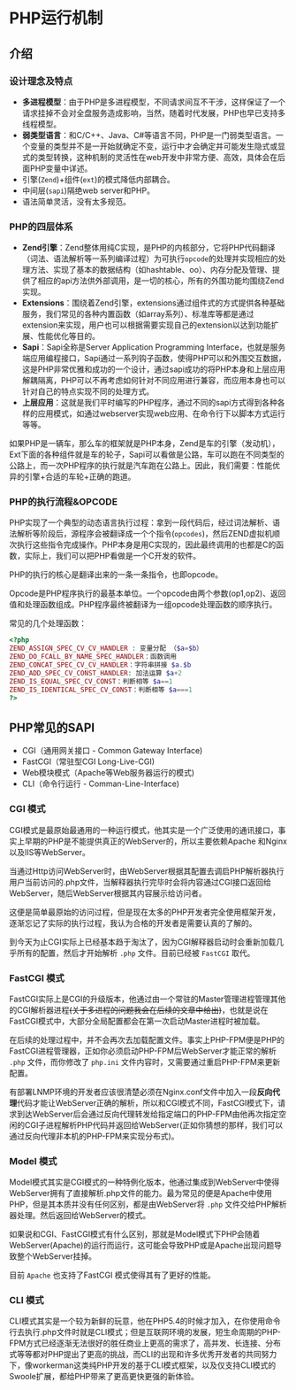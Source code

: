 # PHP运行机制

## 介绍

### 设计理念及特点

- **多进程模型**：由于PHP是多进程模型，不同请求间互不干涉，这样保证了一个请求挂掉不会对全盘服务造成影响，当然，随着时代发展，PHP也早已支持多线程模型。
- **弱类型语言**：和C/C++、Java、C#等语言不同，PHP是一门弱类型语言。一个变量的类型并不是一开始就确定不变，运行中才会确定并可能发生隐式或显式的类型转换，这种机制的灵活性在web开发中非常方便、高效，具体会在后面PHP变量中详述。
- 引擎(`Zend`)+组件(`ext`)的模式降低内部耦合。
- 中间层(`sapi`)隔绝web server和PHP。
- 语法简单灵活，没有太多规范。

### PHP的四层体系

- **Zend引擎**：Zend整体用纯C实现，是PHP的内核部分，它将PHP代码翻译（词法、语法解析等一系列编译过程）为可执行`opcode`的处理并实现相应的处理方法、实现了基本的数据结构（如hashtable、oo）、内存分配及管理、提供了相应的api方法供外部调用，是一切的核心，所有的外围功能均围绕Zend实现。
- **Extensions**：围绕着Zend引擎，extensions通过组件式的方式提供各种基础服务，我们常见的各种内置函数（如array系列）、标准库等都是通过extension来实现，用户也可以根据需要实现自己的extension以达到功能扩展、性能优化等目的。
- **Sapi**：Sapi全称是Server Application Programming Interface，也就是服务端应用编程接口，Sapi通过一系列钩子函数，使得PHP可以和外围交互数据，这是PHP非常优雅和成功的一个设计，通过sapi成功的将PHP本身和上层应用解耦隔离，PHP可以不再考虑如何针对不同应用进行兼容，而应用本身也可以针对自己的特点实现不同的处理方式。
- **上层应用**：这就是我们平时编写的PHP程序，通过不同的sapi方式得到各种各样的应用模式，如通过webserver实现web应用、在命令行下以脚本方式运行等等。

如果PHP是一辆车，那么车的框架就是PHP本身，Zend是车的引擎（发动机），Ext下面的各种组件就是车的轮子，Sapi可以看做是公路，车可以跑在不同类型的公路上，而一次PHP程序的执行就是汽车跑在公路上。因此，我们需要：性能优异的引擎+合适的车轮+正确的跑道。

### PHP的执行流程&OPCODE

PHP实现了一个典型的动态语言执行过程：拿到一段代码后，经过词法解析、语法解析等阶段后，源程序会被翻译成一个个指令(`opcodes`)，然后ZEND虚拟机顺次执行这些指令完成操作。PHP本身是用C实现的，因此最终调用的也都是C的函数，实际上，我们可以把PHP看做是一个C开发的软件。

PHP的执行的核心是翻译出来的一条一条指令，也即opcode。

Opcode是PHP程序执行的最基本单位。一个opcode由两个参数(op1,op2)、返回值和处理函数组成。PHP程序最终被翻译为一组opcode处理函数的顺序执行。

常见的几个处理函数：

```php
<?php
ZEND_ASSIGN_SPEC_CV_CV_HANDLER : 变量分配 （$a=$b）
ZEND_DO_FCALL_BY_NAME_SPEC_HANDLER：函数调用
ZEND_CONCAT_SPEC_CV_CV_HANDLER：字符串拼接 $a.$b
ZEND_ADD_SPEC_CV_CONST_HANDLER: 加法运算 $a+2
ZEND_IS_EQUAL_SPEC_CV_CONST：判断相等 $a==1
ZEND_IS_IDENTICAL_SPEC_CV_CONST：判断相等 $a===1
?>
```

## PHP常见的SAPI

- CGI（通用网关接口 - Common Gateway Interface)
- FastCGI（常驻型CGI Long-Live-CGI)
- Web模块模式（Apache等Web服务器运行的模式)
- CLI（命令行运行 - Comman-Line-Interface)

### CGI 模式

CGI模式是最原始最通用的一种运行模式，他其实是一个广泛使用的通讯接口，事实上早期的PHP是不能提供真正的WebServer的，所以主要依赖Apache 和Nginx 以及IIS等WebServer。

当通过Http访问WebServer时，由WebServer根据其配置去调启PHP解析器执行用户当前访问的.php文件，当解释器执行完毕时会将内容通过CGI接口返回给WebServer，随后WebServer根据其内容展示给访问者。

这便是简单最原始的访问过程，但是现在太多的PHP开发者完全使用框架开发，逐渐忘记了实际的执行过程，我认为合格的开发者是需要认真的了解的。

到今天为止CGI实际上已经基本趋于淘汰了，因为CGI解释器启动时会重新加载几乎所有的配置，然后才开始解析 `.php` 文件。目前已经被  `FastCGI` 取代。

### FastCGI 模式

FastCGI实际上是CGI的升级版本，他通过由一个常驻的Master管理进程管理其他的CGI解析器进程~~(关于多进程的问题我会在后续的文章中给出)~~，也就是说在FastCGI模式中，大部分全局配置都会在第一次启动Master进程时被加载。

在后续的处理过程中，并不会再次去加载配置文件。事实上PHP-FPM便是PHP的FastCGI进程管理器，正如你必须启动PHP-FPM后WebServer才能正常的解析 `.php` 文件，而你修改了 `php.ini` 文件内容时，又需要通过重启PHP-FPM来更新配置。

有部署LNMP环境的开发者应该很清楚必须在Nginx.conf文件中加入一段**反向代理**代码才能让WebServer正确的解析，所以和CGI模式不同，FastCGI模式下，请求到达WebServer后会通过反向代理转发给指定端口的PHP-FPM由他再次指定空闲的CGI子进程解析PHP代码并返回给WebServer(正如你猜想的那样，我们可以通过反向代理非本机的PHP-FPM来实现分布式)。

### Model 模式

Model模式其实是CGI模式的一种特例化版本，他通过集成到WebServer中使得WebServer拥有了直接解析.php文件的能力。最为常见的便是Apache中使用PHP，但是其本质并没有任何区别，都是由WebServer将 `.php` 文件交给PHP解析器处理。然后返回给WebServer的模式。

如果说和CGI、FastCGI模式有什么区别，那就是Model模式下PHP会随着WebServer(Apache)的运行而运行，这可能会导致PHP或是Apache出现问题导致整个WebServer挂掉。

目前 `Apache` 也支持了FastCGI 模式使得其有了更好的性能。

### CLI 模式

CLI模式其实是一个较为新鲜的玩意，他在PHP5.4的时候才加入，在你使用命令行去执行.php文件时就是CLI模式；但是互联网环境的发展，短生命周期的PHP-FPM方式已经逐渐无法很好的胜任商业上更高的需求了，高并发、长连接、分布式等等都对PHP提出了更高的挑战，而CLI的出现和许多优秀开发者的共同努力下，像workerman这类纯PHP开发的基于CLI模式框架，以及仅支持CLI模式的Swoole扩展，都给PHP带来了更高更快更强的新体验。